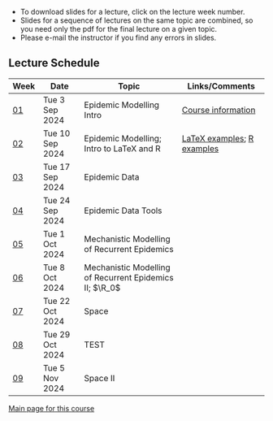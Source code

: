 * To download slides for a lecture, click on the lecture week number.
* Slides for a sequence of lectures on the same topic are combined, so you need only the pdf for the final lecture on a given topic.
* Please e-mail the instructor if you find any errors in slides.

## Lecture Schedule

| Week | Date | Topic | Links/Comments |
|------|------|-------|----------------|
| [01](4mbl01_2024f.pdf) | Tue 3 Sep 2024 | Epidemic Modelling Intro | [Course information](../handouts/4mbinfo_2024f.pdf) |
| [02](4mbl02_2024f.pdf) | Tue 10 Sep 2024 | Epidemic Modelling; Intro to LaTeX and R | [LaTeX examples](latexexamples.zip); [R examples](Rexamples.R) |
| [03](4mbl03_2024f.pdf) | Tue 17 Sep 2024 | Epidemic Data |  |
| [04](4mbl04_2024f.pdf) | Tue 24 Sep 2024 | Epidemic Data Tools |  |
| [05](4mbl05_2024f.pdf) | Tue 1 Oct 2024 | Mechanistic Modelling of Recurrent Epidemics |  |
| [06](4mbl06_2024f.pdf) | Tue 8 Oct 2024 | Mechanistic Modelling of Recurrent Epidemics II; $\R_0$ |  |
| [07](4mbl07_2024f.pdf) | Tue 22 Oct 2024 | Space |  |
| [08](4mbl08_2024f.pdf) | Tue 29 Oct 2024 | TEST |  |
| [09](4mbl09_2024f.pdf) | Tue 5 Nov 2024 | Space II |  |

[Main page for this course](https://davidearn.github.io/math4mb/)
